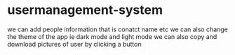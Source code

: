 # usermanagement-system
we can add people information that is conatct name etc
we can also change the theme of the app ie dark mode and light mode 
we can also copy and download pictures of user by clicking a button
